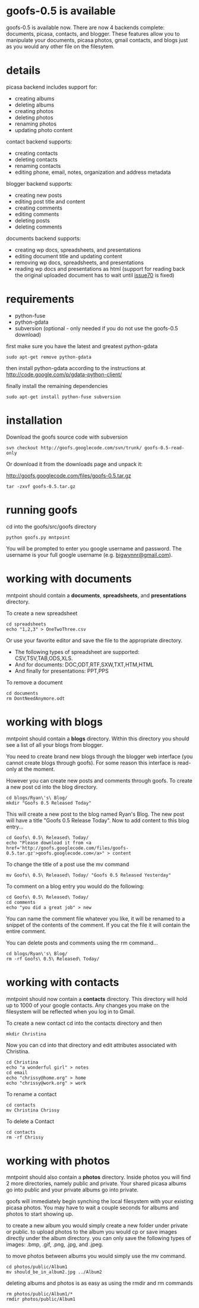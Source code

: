 # goofs-0.5 is available #
goofs-0.5 is available now.  There are now 4 backends complete: documents, picasa, contacts, and blogger.  These features allow you to manipulate your documents, picasa photos, gmail contacts, and blogs just as you would any other file on the filesytem.


# details #

picasa backend includes support for:
  * creating albums
  * deleting albums
  * creating photos
  * deleting photos
  * renaming photos
  * updating photo content

contact backend supports:
  * creating contacts
  * deleting contacts
  * renaming contacts
  * editing phone, email, notes, organization and address metadata

blogger backend supports:
  * creating new posts
  * editing post title and content
  * creating comments
  * editing comments
  * deleting posts
  * deleting comments

documents backend supports:
  * creating wp docs, spreadsheets, and presentations
  * editing document title and updating content
  * removing wp docs, spreadsheets, and presentations
  * reading wp docs and presentations as html (support for reading back the original uploaded document has to wait until [issue70](http://code.google.com/p/gdata-issues/issues/detail?id=70) is fixed)


# requirements #
  * python-fuse
  * python-gdata
  * subversion (optional - only needed if you do not use the goofs-0.5 download)

first make sure you have the latest and greatest python-gdata

```
sudo apt-get remove python-gdata
```

then install python-gdata according to the instructions at
http://code.google.com/p/gdata-python-client/

finally install the remaining dependencies

```
sudo apt-get install python-fuse subversion
```

# installation #

Download the goofs source code with subversion
```
svn checkout http://goofs.googlecode.com/svn/trunk/ goofs-0.5-read-only
```

Or download it from the downloads page and unpack it:

http://goofs.googlecode.com/files/goofs-0.5.tar.gz

```
tar -zxvf goofs-0.5.tar.gz
```

# running goofs #

cd into the goofs/src/goofs directory

```
python goofs.py mntpoint
```

You will be prompted to enter you google username and password.  The username is your full google username (e.g. bigwynnr@gmail.com).

# working with documents #

mntpoint should contain a **documents**, **spreadsheets**, and **presentations** directory.

To create a new spreadsheet

```
cd spreadsheets
echo "1,2,3" > OneTwoThree.csv
```

Or use your favorite editor and save the file to the appropriate directory.

  * The following types of spreadsheet are supported: CSV,TSV,TAB,ODS,XLS.
  * And for documents: DOC,ODT,RTF,SXW,TXT,HTM,HTML
  * And finally for presentations: PPT,PPS

To remove a document

```
cd documents
rm DontNeedAnymore.odt
```


# working with blogs #

mntpoint should contain a **blogs** directory.  Within this directory you should see a list of all your blogs from blogger.

You need to create brand new blogs through the blogger web interface (you cannot create blogs through goofs).  For some reason this interface is read-only at the moment.

However you can create new posts and comments through goofs.  To create a new post cd into the blog directory.

```
cd blogs/Ryan\'s\ Blog/
mkdir "Goofs 0.5 Released Today"
```

This will create a new post to the blog named Ryan's Blog.  The new post will have a title "Goofs 0.5 Release Today".  Now to add content to this blog entry...

```
cd Goofs\ 0.5\ Released\ Today/
echo "Please download it from <a href='http://goofs.googlecode.com/files/goofs-0.5.tar.gz'>goofs.googlecode.com</a>" > content
```

To change the title of a post use the mv command
```
mv Goofs\ 0.5\ Released\ Today/ "Goofs 0.5 Released Yesterday"
```

To comment on a blog entry you would do the following:
```
cd Goofs\ 0.5\ Released\ Today/
cd comments
echo "you did a great job" > new
```

You can name the comment file whatever you like, it will be renamed to a snippet of the contents of the comment.  If you cat the file it will contain the entire comment.

You can delete posts and comments using the rm command...

```
cd blogs/Ryan\'s\ Blog/
rm -rf Goofs\ 0.5\ Released\ Today/
```


# working with contacts #

mntpoint should now contain a **contacts** directory.  This directory will hold up to 1000 of your google contacts.  Any changes you make on the filesystem will be reflected when you log in to Gmail.

To create a new contact cd into the contacts directory and then

```
mkdir Christina
```

Now you can cd into that directory and edit attributes associated with Christina.

```
cd Christina
echo "a wonderful girl" > notes
cd email
echo "chrissy@home.org" > home
echo "chrissy@work.org" > work
```

To rename a contact

```
cd contacts
mv Christina Chrissy
```

To delete a Contact
```
cd contacts
rm -rf Chrissy
```

# working with photos #

mntpoint should also contain a **photos** directory.  Inside photos you will find 2 more directories, namely public and private.  Your shared picasa albums go into public and your private albums go into private.

goofs will immediately begin synching the local filesystem with your existing picasa photos.  You may have to wait a couple seconds for albums and photos to start showing up.

to create a new album you would simply create a new folder under private or public.  to upload photos to the album you would cp or save images directly under the album directory.
you can only save the following types of images: .bmp, .gif, .png, .jpg, and .jpeg.

to move photos between albums you would simply use the mv command.
```
cd photos/public/Album1
mv should_be_in_album2.jpg ../Album2
```

deleting albums and photos is as easy as using the rmdir and rm commands
```
rm photos/public/Album1/*
rmdir photos/public/Album1
```
